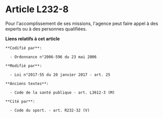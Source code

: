 # Article L232-8

Pour l'accomplissement de ses missions, l'agence peut faire appel à des experts ou à des personnes qualifiées.

**Liens relatifs à cet article**

	**Codifié par**:

	  - Ordonnance n°2006-596 du 23 mai 2006

	**Modifié par**:

	  - Loi n°2017-55 du 20 janvier 2017 - art. 25

	**Anciens textes**:

	  - Code de la santé publique - art. L3612-3 (M)

	**Cité par**:

	  - Code du sport. - art. R232-32 (V)
